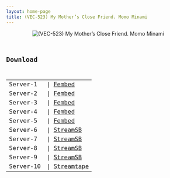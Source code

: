 ```yaml
---
layout: home-page
title: (VEC-523) My Mother’s Close Friend. Momo Minami
---
```

<center>
<img src="https://blogger.googleusercontent.com/img/b/R29vZ2xl/AVvXsEjPpfvmt4H4iM_rPwivctPIT7dRa8rnRx99jazMtMAWfX-kepYuNsPaHyhpF-QF2-9-QdT1wQkS-T3j6UiD2dO1mPutKUZoKRBjuhgfr1wu9tD7DPv8b1qnmEvInK1kZL9O6jITpIreZx7pgF0XDOSEO-sEFPWjCLUzxRKQ5PL-iStmhJk_7-N3_q4U/s16000/vec523pl.jpg" alt="(VEC-523) My Mother’s Close Friend. Momo Minami">
</center>
<pre><code>
<h2>Download</h2>
<table><tbody>
<tr>
<tr>
<td>Server-1</td>
<td>| <a href="https://javpoll.com/f/3p88xhm7n1-e1mp" target="_blank">Fembed</a></td>
</tr>
<tr>
<tr>
<td>Server-2</td>
<td>| <a href="https://fakyutube.com/f/1jxz0tj4lmmgwlz" target="_blank">Fembed</a></td>
</tr>
<tr>
<td>Server-3</td>
<td>| <a href="https://mycloudzz.com/f/nxgwlu24847w5pr" target="_blank">Fembed</a></td>
</tr>
<tr>
<td>Server-4</td>
<td>| <a href="https://mycloudzz.com/f/y5w-qcexlx3le1p" target="_blank">Fembed</a></td>
</tr>
<tr>
<td>Server-5</td>
<td>| <a href="https://watchjavnow.xyz/f/68xl7t0ry8e7jpk" target="_blank">Fembed</a></td>
</tr>
<td>Server-6</td>
<td>| <a href="https://streamsb.net/e/3ro9gmun96hd.html" target="_blank">StreamSB</a></td>
</tr>
<tr>
<td>Server-7</td>
<td>| <a href="https://tubesb.com/d/4brmfv6khxib.html" target="_blank">StreamSB</a></td>
</tr>
<tr>
<td>Server-8</td>
<td>| <a href="https://streamsb.net/d/xseh3rcew4vb.html" target="_blank">StreamSB</a></td>
</tr>
<tr>
<td>Server-9</td>
<td>| <a href="https://javside.com/d/n8xdfnoiy1wb.html" target="_blank">StreamSB</a></td>
</tr>
<tr>
<td>Server-10</td>
<td>| <a href="https://strtape.cloud/v/O4xQ61aVavUZQzb/VEC-523-SEXTB.NET-03192022.mp4" target="_blank">Streamtape</a></td>
</tr>
</tbody></table>
</code></pre>
